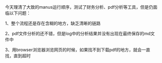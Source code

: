 今天理清了大致的manus运行顺序，测试了财务分析、pdf分析等工具，但是仍面临以下问题：

1、整个流程还是存在含糊的地方，缺乏清晰的链路

2、pdf文件分析的还不错，但是log中的分析结果并没有出现在最终保存的md文件中

3、用browser浏览器浏览网页的时候，如果找不到下载pdf的地方，就会一直找，直到超时